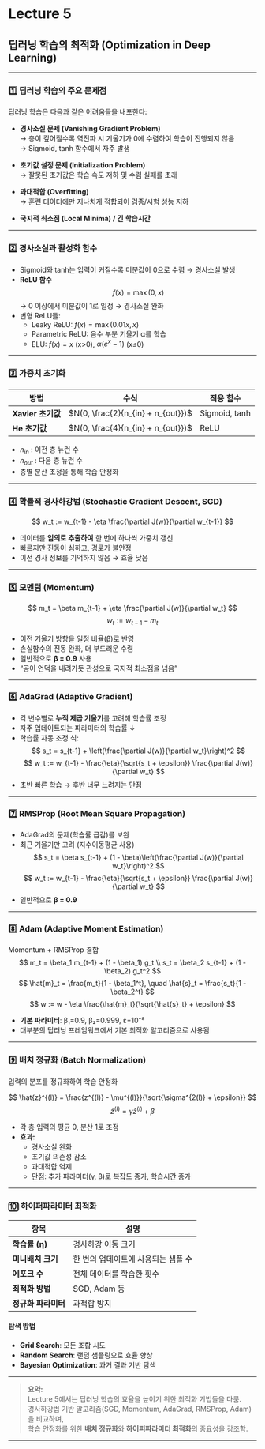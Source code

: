 # Lecture 5  
## 딥러닝 학습의 최적화 (Optimization in Deep Learning)

---

### 1️⃣ 딥러닝 학습의 주요 문제점

딥러닝 학습은 다음과 같은 어려움들을 내포한다:

- **경사소실 문제 (Vanishing Gradient Problem)**  
  → 층이 깊어질수록 역전파 시 기울기가 0에 수렴하여 학습이 진행되지 않음  
  → Sigmoid, tanh 함수에서 자주 발생  

- **초기값 설정 문제 (Initialization Problem)**  
  → 잘못된 초기값은 학습 속도 저하 및 수렴 실패를 초래  

- **과대적합 (Overfitting)**  
  → 훈련 데이터에만 지나치게 적합되어 검증/시험 성능 저하  

- **국지적 최소점 (Local Minima) / 긴 학습시간**

---

### 2️⃣ 경사소실과 활성화 함수

- Sigmoid와 tanh는 입력이 커질수록 미분값이 0으로 수렴 → 경사소실 발생  
- **ReLU 함수**
  $$
  f(x) = \max(0, x)
  $$
  → 0 이상에서 미분값이 1로 일정 → 경사소실 완화  
- 변형 ReLU들:
  - Leaky ReLU: $f(x) = \max(0.01x, x)$  
  - Parametric ReLU: 음수 부분 기울기 α를 학습  
  - ELU: $f(x) = x$ (x>0), $\alpha(e^x - 1)$ (x≤0)

---

### 3️⃣ 가중치 초기화

| 방법 | 수식 | 적용 함수 |
|------|------|------------|
| **Xavier 초기값** | $N(0, \frac{2}{n_{in} + n_{out}})$ | Sigmoid, tanh |
| **He 초기값** | $N(0, \frac{4}{n_{in} + n_{out}})$ | ReLU |

- $n_{in}$ : 이전 층 뉴런 수  
- $n_{out}$ : 다음 층 뉴런 수  
- 층별 분산 조정을 통해 학습 안정화

---

### 4️⃣ 확률적 경사하강법 (Stochastic Gradient Descent, SGD)

$$
w_t := w_{t-1} - \eta \frac{\partial J(w)}{\partial w_{t-1}}
$$

- 데이터를 **임의로 추출하여** 한 번에 하나씩 가중치 갱신  
- 빠르지만 진동이 심하고, 경로가 불안정  
- 이전 경사 정보를 기억하지 않음 → 효율 낮음  

---

### 5️⃣ 모멘텀 (Momentum)

$$
m_t = \beta m_{t-1} + \eta \frac{\partial J(w)}{\partial w_t}
$$
$$
w_t := w_{t-1} - m_t
$$

- 이전 기울기 방향을 일정 비율(β)로 반영  
- 손실함수의 진동 완화, 더 부드러운 수렴  
- 일반적으로 **β = 0.9** 사용  
- “공이 언덕을 내려가듯 관성으로 국지적 최소점을 넘음”

---

### 6️⃣ AdaGrad (Adaptive Gradient)

- 각 변수별로 **누적 제곱 기울기**를 고려해 학습률 조정  
- 자주 업데이트되는 파라미터의 학습률 ↓  
- 학습률 자동 조정 식:
  $$
  s_t = s_{t-1} + \left(\frac{\partial J(w)}{\partial w_t}\right)^2
  $$
  $$
  w_t := w_{t-1} - \frac{\eta}{\sqrt{s_t + \epsilon}} \frac{\partial J(w)}{\partial w_t}
  $$
- 초반 빠른 학습 → 후반 너무 느려지는 단점

---

### 7️⃣ RMSProp (Root Mean Square Propagation)

- AdaGrad의 문제(학습률 급감)를 보완  
- 최근 기울기만 고려 (지수이동평균 사용)
  $$
  s_t = \beta s_{t-1} + (1 - \beta)\left(\frac{\partial J(w)}{\partial w_t}\right)^2
  $$
  $$
  w_t := w_{t-1} - \frac{\eta}{\sqrt{s_t + \epsilon}} \frac{\partial J(w)}{\partial w_t}
  $$
- 일반적으로 **β = 0.9**

---

### 8️⃣ Adam (Adaptive Moment Estimation)

Momentum + RMSProp 결합  
$$
m_t = \beta_1 m_{t-1} + (1 - \beta_1) g_t \\
s_t = \beta_2 s_{t-1} + (1 - \beta_2) g_t^2
$$
$$
\hat{m}_t = \frac{m_t}{1 - \beta_1^t}, \quad \hat{s}_t = \frac{s_t}{1 - \beta_2^t}
$$
$$
w := w - \eta \frac{\hat{m}_t}{\sqrt{\hat{s}_t} + \epsilon}
$$
- **기본 파라미터**: β₁=0.9, β₂=0.999, ε=10⁻⁸  
- 대부분의 딥러닝 프레임워크에서 기본 최적화 알고리즘으로 사용됨

---

### 9️⃣ 배치 정규화 (Batch Normalization)

입력의 분포를 정규화하여 학습 안정화  

$$
\hat{z}^{(l)} = \frac{z^{(l)} - \mu^{(l)}}{\sqrt{\sigma^{2(l)} + \epsilon}}
$$
$$
\tilde{z}^{(l)} = \gamma \hat{z}^{(l)} + \beta
$$

- 각 층 입력의 평균 0, 분산 1로 조정  
- **효과:**  
  - 경사소실 완화  
  - 초기값 의존성 감소  
  - 과대적합 억제  
  - 단점: 추가 파라미터(γ, β)로 복잡도 증가, 학습시간 증가  

---

### 🔟 하이퍼파라미터 최적화

| 항목 | 설명 |
|------|------|
| **학습률 (η)** | 경사하강 이동 크기 |
| **미니배치 크기** | 한 번의 업데이트에 사용되는 샘플 수 |
| **에포크 수** | 전체 데이터를 학습한 횟수 |
| **최적화 방법** | SGD, Adam 등 |
| **정규화 파라미터** | 과적합 방지 |

#### 탐색 방법
- **Grid Search**: 모든 조합 시도  
- **Random Search**: 랜덤 샘플링으로 효율 향상  
- **Bayesian Optimization**: 과거 결과 기반 탐색  

---

> **요약:**  
> Lecture 5에서는 딥러닝 학습의 효율을 높이기 위한 최적화 기법들을 다룸.  
> 경사하강법 기반 알고리즘(SGD, Momentum, AdaGrad, RMSProp, Adam)을 비교하며,  
> 학습 안정화를 위한 **배치 정규화**와 **하이퍼파라미터 최적화**의 중요성을 강조함.

---
